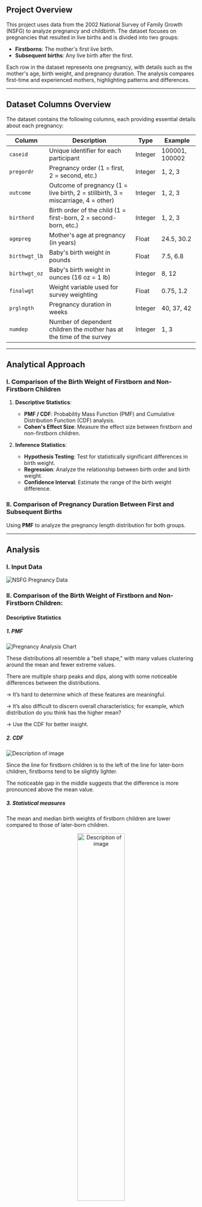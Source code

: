 ## Project Overview

This project uses data from the 2002 National Survey of Family Growth (NSFG) to analyze pregnancy and childbirth. The dataset focuses on pregnancies that resulted in live births and is divided into two groups:

- **Firstborns**: The mother's first live birth.
- **Subsequent births**: Any live birth after the first.

Each row in the dataset represents one pregnancy, with details such as the mother's age, birth weight, and pregnancy duration. The analysis compares first-time and experienced mothers, highlighting patterns and differences.

---

## Dataset Columns Overview

The dataset contains the following columns, each providing essential details about each pregnancy:

| **Column**      | **Description**                                                                 | **Type**   | **Example**         |
|-----------------|---------------------------------------------------------------------------------|------------|---------------------|
| `caseid`        | Unique identifier for each participant                                           | Integer    | 100001, 100002      |
| `pregordr`      | Pregnancy order (1 = first, 2 = second, etc.)                                    | Integer    | 1, 2, 3             |
| `outcome`       | Outcome of pregnancy (1 = live birth, 2 = stillbirth, 3 = miscarriage, 4 = other) | Integer    | 1, 2, 3             |
| `birthord`      | Birth order of the child (1 = first-born, 2 = second-born, etc.)                 | Integer    | 1, 2, 3             |
| `agepreg`       | Mother's age at pregnancy (in years)                                             | Float      | 24.5, 30.2          |
| `birthwgt_lb`   | Baby's birth weight in pounds                                                    | Float      | 7.5, 6.8            |
| `birthwgt_oz`   | Baby's birth weight in ounces (16 oz = 1 lb)                                     | Integer    | 8, 12               |
| `finalwgt`      | Weight variable used for survey weighting                                         | Float      | 0.75, 1.2           |
| `prglngth`      | Pregnancy duration in weeks                                                      | Integer    | 40, 37, 42          |
| `numdep`        | Number of dependent children the mother has at the time of the survey            | Integer    | 1, 3                |

---

## Analytical Approach

### I. Comparison of the Birth Weight of Firstborn and Non-Firstborn Children

1. **Descriptive Statistics**:
   - **PMF / CDF**: Probability Mass Function (PMF) and Cumulative Distribution Function (CDF) analysis.
   - **Cohen's Effect Size**: Measure the effect size between firstborn and non-firstborn children.

2. **Inference Statistics**:
   - **Hypothesis Testing**: Test for statistically significant differences in birth weight.
   - **Regression**: Analyze the relationship between birth order and birth weight.
   - **Confidence Interval**: Estimate the range of the birth weight difference.

### II. Comparison of Pregnancy Duration Between First and Subsequent Births

Using **PMF** to analyze the pregnancy length distribution for both groups.

---

## Analysis

### I. Input Data

![NSFG Pregnancy Data](https://github.com/mydg13/mydg_project/blob/main/image/image1.png?raw=true)



### II. Comparison of the Birth Weight of Firstborn and Non-Firstborn Children:

#### Descriptive Statistics

##### 1. PMF

![Pregnancy Analysis Chart](https://github.com/mydg13/mydg_project/blob/main/image/image2.png?raw=true)

These distributions all resemble a "bell shape," with many values clustering around the mean and fewer extreme values.

There are multiple sharp peaks and dips, along with some noticeable differences between the distributions.

→ It’s hard to determine which of these features are meaningful.

→ It’s also difficult to discern overall characteristics; for example, which distribution do you think has the higher mean?

→ Use the CDF for better insight.

##### 2. CDF

![Description of image](https://github.com/mydg13/BirthData_Project/blob/main/image/image3.png?raw=true)

Since the line for firstborn children is to the left of the line for later-born children, firstborns tend to be slightly lighter.

The noticeable gap in the middle suggests that the difference is more pronounced above the mean value.

##### 3. Statistical measures

The mean and median birth weights of firstborn children are lower compared to those of later-born children.

<p align="center">
  <img src="https://github.com/mydg13/BirthData_Project/blob/main/image/image4.png?raw=true" alt="Description of image" width="50%" />
</p>


##### 4. Cohen's Effect Size

Firstborn children are lighter than later-born children, but the difference is small.

<p align="center">
  <img src="https://github.com/mydg13/BirthData_Project/blob/main/image/image5.png?raw=true" alt="Description of image" width="50%" />
</p>


#### Inference Statistic

#### 1. Hypothesis Testing

It can be observed that the average birth weight of the newborns is slightly lower. Now, we will examine whether this effect is statistically significant.

<p align="center">
  <img src="https://github.com/mydg13/BirthData_Project/blob/main/image/image6.png?raw=true" alt="Description of image" width="50%" />
</p>


#### 2. Regression

It has been observed that first-born children tend to weigh less than their later-born siblings, and this effect is statistically significant. However, this result is somewhat surprising, as there is no obvious biological mechanism that would necessarily cause first-borns to be lighter. This raises the question of whether the observed relationship might be spurious.

Input:

- Independent variable: isfirst (a dummy variable indicating whether the child is first-born)

- Dependent variable (target for prediction): totalwgt_lb (birth weight in pounds)

- This model compares the average birth weight of first-born children with that of non-first-born children.

Findings:

- Coefficient of isfirst[T.True] (-0.1248): First-born children (isfirst=True) weigh on average 0.1248 pounds less than non-first-born children.

- R-squared (0.002): The model explains about 0.2% of the variation in birth weight based on whether the child is first-born.→ Being first-born is just one of many factors that influence birth weight; many other important variables are not captured in this model.

- P-value for isfirst[T.True] (0.000):The result is highly statistically significant, suggesting that the difference in weight between first-born and non-first-born children is unlikely to be due to random chance and may be driven by an underlying factor.

Conclusion:

- There is a measurable difference in birth weight between first-born and later-born children (first-borns tend to weigh less). However, the variable isfirst accounts for only a very small portion of the variation in birth weight. This implies that while the effect exists, its practical impact is minimal, and many other factors contribute to birth weight that are not included in the model.

<p align="center">
  <img src="https://github.com/mydg13/BirthData_Project/blob/main/image/image7.png?raw=true" alt="Description of image" width="70%" />
</p>


### II.Comparison of the Birth Weight of Firstborn and Non-Firstborn Children

The probability mass function (PMF) of firstborn children (blue) tends to be more right-skewed compared to the PMF of later-born children (red).

<p align="center">
  <img src="https://github.com/mydg13/BirthData_Project/blob/main/image/image8.png?raw=true" alt="Chart 1" width="45%" />
  <img src="https://github.com/mydg13/BirthData_Project/blob/main/image/image9.png?raw=true" alt="Chart 2" width="45%" />
</p>


Zoom in on the difference

![Pregnancy Analysis Chart](https://github.com/mydg13/mydg_project/blob/main/image/image10.png?raw=true)

Explanation

- X-axis: Represents the number of pregnancy weeks, ranging from 30 to 46 weeks.

- Y-axis: Represents the probability difference (measured in percentage points) between first pregnancies and subsequent pregnancies.

- Positive values: Indicate that the probability is higher for first pregnancies.

- Negative values: Indicate that the probability is higher for subsequent pregnancies.

Observations :

- From 30 to 37 weeks: The probability difference is relatively small, fluctuating around zero, indicating that the likelihood of first and subsequent pregnancies occurring within this range is nearly the same.

- At 38 weeks: The difference is negative and at its largest, showing that subsequent pregnancies are significantly more likely to occur at this week compared to first pregnancies.

- At 39 and 40 weeks: The difference remains negative but is smaller than at 38 weeks.

- From 41 to 43 weeks: The difference is positive, indicating that first pregnancies are more likely to extend into this range than subsequent pregnancies.

From 44 to 46 weeks: The difference is close to zero, suggesting that the probability of first and subsequent pregnancies occurring in this period is nearly equal.

=> The chart reveals a clear distinction in pregnancy duration between first and subsequent pregnancies.

=> First pregnancies tend to last longer (notably between 41-43 weeks), whereas subsequent pregnancies tend to conclude earlier (especially at 38 weeks).

